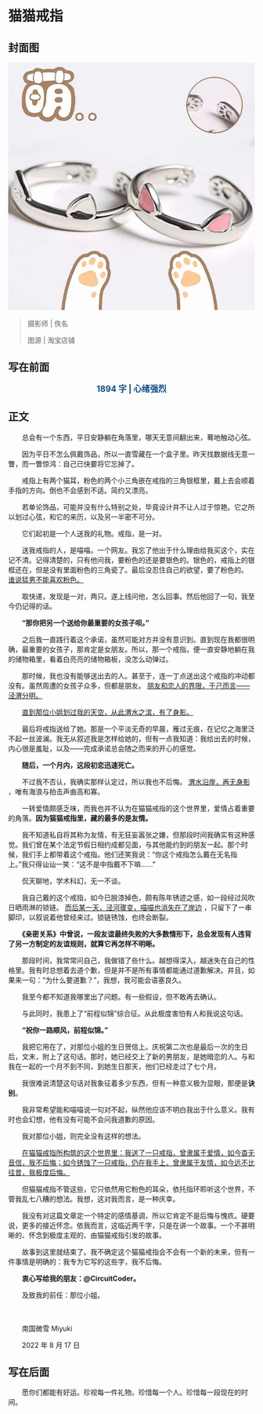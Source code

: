 # 猫猫戒指

## 封面图

![](https://raw.githubusercontent.com/TinySnow/GithubImageHosting/main/blog/articles/literature/meow-ring.jpg)

> 摄影师 | 佚名
>
> 图源 | 淘宝店铺

## 写在前面

<p style="color:#0f4c81; text-align:center; font-weight:bold; font-size:larger;">1894 字 | 心绪强烈</p>

## 正文

　　总会有一个东西，平日安静躺在角落里，哪天无意间翻出来，蓦地触动心弦。

　　因为平日不怎么佩戴饰品，所以一直雪藏在一个盒子里。昨天找数据线无意一瞥，而一瞥惊鸿：自己已快要将它忘掉了。

　　戒指上有两个猫耳，粉色的两个小三角嵌在戒指的三角银框里，戴上去会顺着手指的方向。倒也不会感到不适。简约又漂亮。

　　若单论饰品，可能并没有什么特别之处，毕竟设计并不让人过于惊艳。它之所以划过心弦，和它的来历，以及另一半密不可分。

　　它们起初是一个人送我的礼物。戒指，是一对。

　　送我戒指的人，是喵喵。一个网友。我忘了他出于什么理由给我买这个，实在记不清。记得清楚的，只有他问我，要粉色的还是要银色的。银色的，戒指上的银框还在，但是没有里面粉色的三角瓷了。最后没忍住自己的欲望，要了粉色的。 <u>谁说猛男不能喜欢粉色。</u>

　　取快递，发现是一对，两只。遂上线问他，怎么回事。然后他回了一句，我至今仍记得的话。

　　**“那你把另一个送给你最重要的女孩子呗。”**

　　之后我一直践行着这个承诺，虽然可能对方并没有意识到。直到现在我都很明确，最重要的女孩子，那肯定是女朋友。所以，那一个戒指，便一直安静地躺在我的储物箱里，看着白亮亮的储物箱板，没怎么动弹过。

　　那时候，我也没有能够送出去的人。甚至于，连一丁点送出这个戒指的冲动都没有。虽然周遭的女孩子众多，但都是朋友。 <u>朋友和恋人的界限，于己而言——泾渭分明。</u>

　　<u>直到那位小姐划过我的天空，从此渭水之滨，有了身影。</u>

　　最后将戒指送给了她。那是一个平淡无奇的早晨，雁过无痕，在记忆之海里泛不起一丝波澜。我无从叙述我是怎样给她的，但有一点我知道：我给出去的时候，内心很是羞耻，以及——完成承诺总会随之而来的开心的感觉。

　　**随后，一个月内，这段初恋迅速死亡。**

　　不过我不否认，我确实那样认定过，所以我也不后悔。 <u>渭水沿岸，再无身影</u> ，唯有海浪与拍击声曲高和寡。

　　一转爱情颇感乏味，而我也并不认为在猫猫戒指的这个世界里，爱情占着重要的角落。**因为猫猫戒指里，藏的最多的是友情。**

　　我不知道私自将其称为友情，有无狂妄嚣张之嫌，但那段时间我确实有这种感觉。我们曾在某个法定节假日相约成都见面，与其他能约到的朋友一起。那个时候，我们手上都带着这个戒指。他们还笑我说：“你这个戒指怎么戴在无名指上。”我只得讪讪一笑：“这不是中指戴不下嘛……”

　　侃天聊地，学术科幻，无一不谈。

　　我自己戴的这个戒指，如今已脱漆掉色，颇有陈年锈迹之感，如一段经过风吹日晒雨淋的锁链。 <u>而后某一天，泾河骤变，喵喵也消失在了岸边</u> ，只留下了一串脚印，以叙说着他曾经来过。锁链锈蚀，也终会断裂。

　　**《亲密关系》中曾说，一段友谊最终失败的大多数情形下，总会发现有人违背了另一方制定的友谊规则，就算它再怎样不明晰。**

　　那段时间，我常常问自己，我做错了些什么。越想得深入，越迷失在自己的性格里。我有时总想着去道个歉，但是并不是所有事情都能通过道歉解决。并且，如果来一句：“为什么要道歉？”，我想，我可能会语塞良久。

　　我至今都不知道我哪里出了问题。有一些假设，但不敢再去确认。

　　与此同时，我患上了“前程似锦”综合征。从此极度害怕有人和我说这句话。

　　**“祝你一路顺风，前程似锦。”**

　　我把它用在了，对那位小姐的生日贺信上。庆祝第二次也是最后一次的生日后，文末，附上了这句话。那时，她已经交上了新的男朋友，是她暗恋的人。与和我在一起的一个月不到不同，到她生日那天，他们已经走过了七个月。

　　我很难说清楚这句话对我象征着多少东西，但有一种意义极为显眼，那便是**诀别**。

　　我非常希望能和喵喵说一句对不起，纵然他应该不明白我出于什么意义。我有时也会幻想，他有没有可能不会问我道歉的原因。

　　我对那位小姐，则完全没有这样的想法。

　　<u>在猫猫戒指所构筑的这个世界里：我送了一只戒指，曾隶属于爱情，如今杳无音信，我不后悔；如今锈蚀了一只戒指，仍在我手上，曾隶属于友情，如今远不比往昔，我极度后悔。</u>

　　但猫猫戒指不管这些，它只依然用它粉色的耳朵，依托指环聆听这个世界，不管我乱七八糟的想法。我想，这对我而言，是一种庆幸。

　　我没有对这篇文章定一个特定的感情基调，所以它肯定不是后悔与愧疚。硬要说，更多的接近怀念。依我而言，这临近两千字，只是在讲一个故事。一个不甚明晰的、怀念到极度主观的、由猫猫戒指引发的故事。

　　故事到这里就结束了。我不确定这个猫猫戒指会不会有一个新的未来，但有一件事情是明确的：我专为它写的这些字，我不后悔。

　　**衷心写给我的朋友：@CircuitCoder。**

　　及致我的前任：那位小姐。

　　<br>

　　南国微雪 Miyuki

　　2022 年 8 月 17 日

## 写在后面

　　愿你们都能有好运。珍视每一件礼物。珍惜每一个人。珍惜每一段现在的时间。